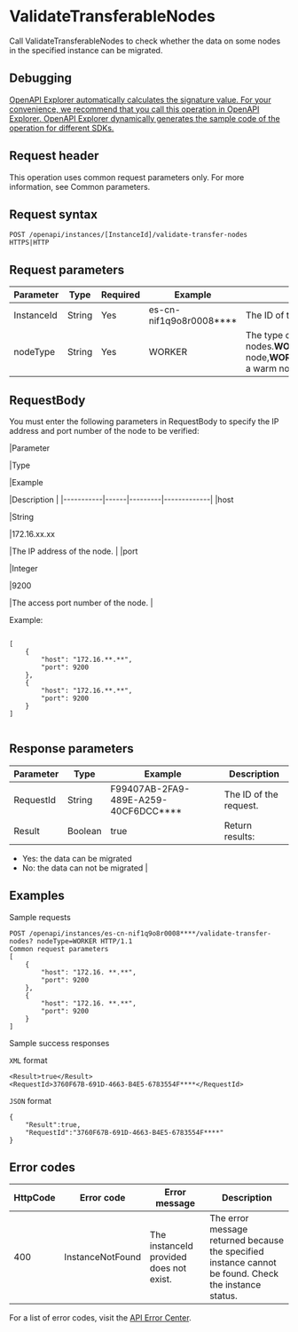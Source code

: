 # ValidateTransferableNodes

Call ValidateTransferableNodes to check whether the data on some nodes in the specified instance can be migrated.

## Debugging

[OpenAPI Explorer automatically calculates the signature value. For your convenience, we recommend that you call this operation in OpenAPI Explorer. OpenAPI Explorer dynamically generates the sample code of the operation for different SDKs.](https://api.aliyun.com/#product=elasticsearch&api=ValidateTransferableNodes&type=ROA&version=2017-06-13)

## Request header

This operation uses common request parameters only. For more information, see Common parameters.

## Request syntax

```
POST /openapi/instances/[InstanceId]/validate-transfer-nodes HTTPS|HTTP
```

## Request parameters

|Parameter|Type|Required|Example|Description|
|---------|----|--------|-------|-----------|
|InstanceId|String|Yes|es-cn-nif1q9o8r0008\*\*\*\*|The ID of the instance. |
|nodeType|String|Yes|WORKER|The type of nodes.**WORKER**represents a hot node,**WORKER\_WARM**represents a warm node. |

## RequestBody

You must enter the following parameters in RequestBody to specify the IP address and port number of the node to be verified:

|Parameter

|Type

|Example

|Description |
|-----------|------|---------|-------------|
|host

|String

|172.16.xx.xx

|The IP address of the node. |
|port

|Integer

|9200

|The access port number of the node. |

Example:

```

[
    {
        "host": "172.16.**.**",
        "port": 9200
    },
    {
        "host": "172.16.**.**",
        "port": 9200
    }
]
            
```

## Response parameters

|Parameter|Type|Example|Description|
|---------|----|-------|-----------|
|RequestId|String|F99407AB-2FA9-489E-A259-40CF6DCC\*\*\*\*|The ID of the request. |
|Result|Boolean|true|Return results:

-   Yes: the data can be migrated
-   No: the data can not be migrated |

## Examples

Sample requests

```
POST /openapi/instances/es-cn-nif1q9o8r0008****/validate-transfer-nodes? nodeType=WORKER HTTP/1.1
Common request parameters
[
    {
        "host": "172.16. **.**",
        "port": 9200
    },
    {
        "host": "172.16. **.**",
        "port": 9200
    }
]
```

Sample success responses

`XML` format

```
<Result>true</Result>
<RequestId>3760F67B-691D-4663-B4E5-6783554F****</RequestId>
```

`JSON` format

```
{
    "Result":true,
    "RequestId":"3760F67B-691D-4663-B4E5-6783554F****"
}
```

## Error codes

|HttpCode|Error code|Error message|Description|
|--------|----------|-------------|-----------|
|400|InstanceNotFound|The instanceId provided does not exist.|The error message returned because the specified instance cannot be found. Check the instance status.|

For a list of error codes, visit the [API Error Center](https://error-center.alibabacloud.com/status/product/elasticsearch).


